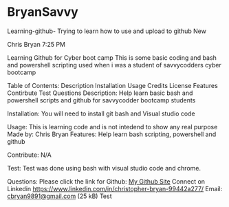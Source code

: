 # BryanSavvy
Learning-github-
Trying to learn how to use and upload to github New

Chris Bryan 7:25 PM

Learning Github for Cyber boot camp
This is some basic coding and bash and powershell scripting used when i was a student of savvycodders cyber bootcamp

Table of Contents:
Description
Installation
Usage
Credits
License
Features
Contirbute
Test
Questions
Description:
Help learn basic bash and powershell scripts and github for savvycodder bootcamp students

Installation:
You will need to install git bash and Visual studio code

Usage:
This is learning code and is not intedend to show any real purpose Made by: Chris Bryan
Features:
Help learn bash scripting, powershell and github

Contribute:
N/A

Test:
Test was done using bash with visual studio code and chrome.

Questions:
Please click the link for Github: [My Github Site](https://github.com/CBryan89)
Connect on Linkedin https://www.linkedin.com/in/christopher-bryan-99442a277/
Email: cbryan9891@gmail.com (25 kB)
Test
